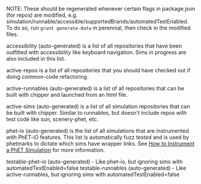 
NOTE: These should be regenerated whenever certain flags in package.json (for repos) are modified, e.g. simulation/runnable/accessible/supportedBrands/automatedTestEnabled. To do so, run `grunt generate-data` in perennial, then check in the modified files.

accessibility (auto-generated) is a list of all repositories that have been outfitted with accessibility like keyboard navigation. Sims in progress are also included in this list.  

active-repos is a list of all repositories that you should have checked out if doing common-code refactoring.

active-runnables (auto-generated) is a list of all repositories that can be built with chipper and launched from an html file.

active-sims (auto-generated) is a list of all simulation repositories that can be built with chipper.  Similar to runnables, but doesn't include repos with test code like sun, scenery-phet, etc.

phet-io (auto-generated) is the list of all simulations that are instrumented with PhET-iO features. This list is automatically fuzz
    tested and is used by phetmarks to dictate which sims have wrapper links. See 
    [How to Instrument a PhET Simulation](https://github.com/phetsims/phet-io/blob/master/doc/how-to-instrument-a-phet-simulation-for-phet-io.md)
    for more information.

testable-phet-io (auto-generated) - Like phet-io, but ignoring sims with automatedTestEnabled=false
testable-runnables (auto-generated) - Like active-runnables, but ignoring sims with automatedTestEnabled=false